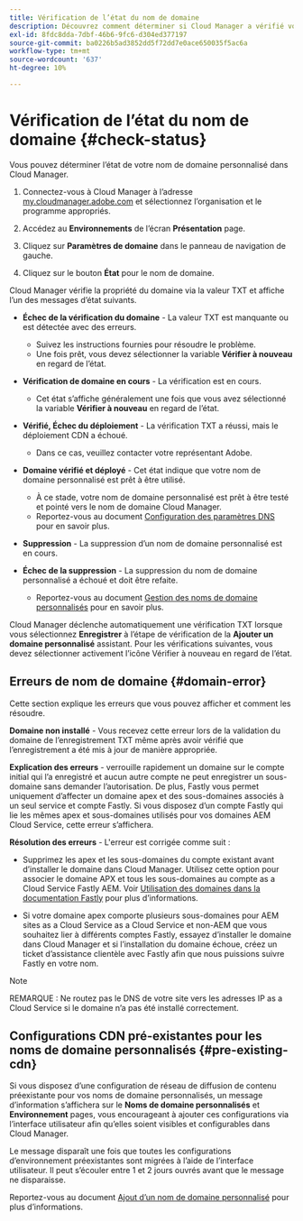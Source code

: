 ```yaml
---
title: Vérification de l’état du nom de domaine
description: Découvrez comment déterminer si Cloud Manager a vérifié votre nom de domaine personnalisé avec succès.
exl-id: 8fdc8dda-7dbf-46b6-9fc6-d304ed377197
source-git-commit: ba0226b5ad3852dd5f72dd7e0ace650035f5ac6a
workflow-type: tm+mt
source-wordcount: '637'
ht-degree: 10%

---
```



# Vérification de l’état du nom de domaine {#check-status}

Vous pouvez déterminer l’état de votre nom de domaine personnalisé dans Cloud Manager.

1. Connectez-vous à Cloud Manager à l’adresse [my.cloudmanager.adobe.com](https://my.cloudmanager.adobe.com/) et sélectionnez l’organisation et le programme appropriés.

1. Accédez au **Environnements** de l’écran **Présentation** page.

1. Cliquez sur **Paramètres de domaine** dans le panneau de navigation de gauche.

1. Cliquez sur le bouton **État** pour le nom de domaine.

Cloud Manager vérifie la propriété du domaine via la valeur TXT et affiche l’un des messages d’état suivants.

* **Échec de la vérification du domaine** - La valeur TXT est manquante ou est détectée avec des erreurs.

   * Suivez les instructions fournies pour résoudre le problème.
   * Une fois prêt, vous devez sélectionner la variable **Vérifier à nouveau** en regard de l’état.

* **Vérification de domaine en cours** - La vérification est en cours.

   * Cet état s’affiche généralement une fois que vous avez sélectionné la variable **Vérifier à nouveau** en regard de l’état.

* **Vérifié, Échec du déploiement** - La vérification TXT a réussi, mais le déploiement CDN a échoué.

   * Dans ce cas, veuillez contacter votre représentant Adobe.

* **Domaine vérifié et déployé** - Cet état indique que votre nom de domaine personnalisé est prêt à être utilisé.

   * À ce stade, votre nom de domaine personnalisé est prêt à être testé et pointé vers le nom de domaine Cloud Manager.
   * Reportez-vous au document [Configuration des paramètres DNS](/help/implementing/cloud-manager/custom-domain-names/configure-dns-settings.md) pour en savoir plus.

* **Suppression** - La suppression d’un nom de domaine personnalisé est en cours.

* **Échec de la suppression** - La suppression du nom de domaine personnalisé a échoué et doit être refaite.

   * Reportez-vous au document [Gestion des noms de domaine personnalisés](/help/implementing/cloud-manager/custom-domain-names/managing-custom-domain-names.md) pour en savoir plus.

Cloud Manager déclenche automatiquement une vérification TXT lorsque vous sélectionnez **Enregistrer** à l’étape de vérification de la **Ajouter un domaine personnalisé** assistant. Pour les vérifications suivantes, vous devez sélectionner activement l’icône Vérifier à nouveau en regard de l’état.

## Erreurs de nom de domaine {#domain-error}

Cette section explique les erreurs que vous pouvez afficher et comment les résoudre.

**Domaine non installé** - Vous recevez cette erreur lors de la validation du domaine de l’enregistrement TXT même après avoir vérifié que l’enregistrement a été mis à jour de manière appropriée.

**Explication des erreurs** - verrouille rapidement un domaine sur le compte initial qui l’a enregistré et aucun autre compte ne peut enregistrer un sous-domaine sans demander l’autorisation. De plus, Fastly vous permet uniquement d’affecter un domaine apex et des sous-domaines associés à un seul service et compte Fastly. Si vous disposez d’un compte Fastly qui lie les mêmes apex et sous-domaines utilisés pour vos domaines AEM Cloud Service, cette erreur s’affichera.

**Résolution des erreurs** - L&#39;erreur est corrigée comme suit :

* Supprimez les apex et les sous-domaines du compte existant avant d’installer le domaine dans Cloud Manager. Utilisez cette option pour associer le domaine APX et tous les sous-domaines au compte as a Cloud Service Fastly AEM. Voir [Utilisation des domaines dans la documentation Fastly](https://docs.fastly.com/en/guides/working-with-domains) pour plus d’informations.

* Si votre domaine apex comporte plusieurs sous-domaines pour AEM sites as a Cloud Service as a Cloud Service et non-AEM que vous souhaitez lier à différents comptes Fastly, essayez d’installer le domaine dans Cloud Manager et si l’installation du domaine échoue, créez un ticket d’assistance clientèle avec Fastly afin que nous puissions suivre Fastly en votre nom.

>[!NOTE]
>
>REMARQUE : Ne routez pas le DNS de votre site vers les adresses IP as a Cloud Service si le domaine n’a pas été installé correctement.

## Configurations CDN pré-existantes pour les noms de domaine personnalisés {#pre-existing-cdn}

Si vous disposez d’une configuration de réseau de diffusion de contenu préexistante pour vos noms de domaine personnalisés, un message d’information s’affichera sur le **Noms de domaine personnalisés** et **Environnement** pages, vous encourageant à ajouter ces configurations via l’interface utilisateur afin qu’elles soient visibles et configurables dans Cloud Manager.

Le message disparaît une fois que toutes les configurations d’environnement préexistantes sont migrées à l’aide de l’interface utilisateur. Il peut s’écouler entre 1 et 2 jours ouvrés avant que le message ne disparaisse.

Reportez-vous au document [Ajout d’un nom de domaine personnalisé](/help/implementing/cloud-manager/custom-domain-names/add-custom-domain-name.md) pour plus d’informations.
